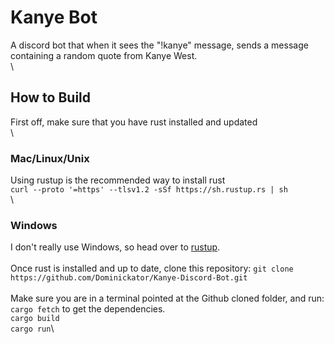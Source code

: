 # Kanye Bot
A discord bot that when it sees the "!kanye" message, sends a message containing a random quote from Kanye West.\
\
## How to Build
First off, make sure that you have rust installed and updated \
\
### Mac/Linux/Unix
Using rustup is the recommended way to install rust\
```curl --proto '=https' --tlsv1.2 -sSf https://sh.rustup.rs | sh```\
\
### Windows
I don't really use Windows, so head over to [rustup](https://rustup.rs).\
\
Once rust is installed and up to date, clone this repository:
```git clone https://github.com/Dominickator/Kanye-Discord-Bot.git```\
\
Make sure you are in a terminal pointed at the Github cloned folder, and run:\
```cargo fetch``` to get the dependencies.\
```cargo build```\
```cargo run```\
